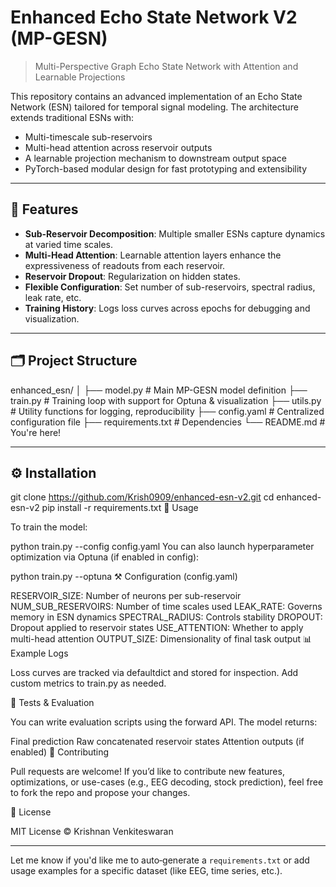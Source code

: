 # Enhanced Echo State Network V2 (MP-GESN)

> Multi-Perspective Graph Echo State Network with Attention and Learnable Projections

This repository contains an advanced implementation of an Echo State Network (ESN) tailored for temporal signal modeling. The architecture extends traditional ESNs with:

- Multi-timescale sub-reservoirs
- Multi-head attention across reservoir outputs
- A learnable projection mechanism to downstream output space
- PyTorch-based modular design for fast prototyping and extensibility

---

## 🧠 Features

- **Sub-Reservoir Decomposition**: Multiple smaller ESNs capture dynamics at varied time scales.
- **Multi-Head Attention**: Learnable attention layers enhance the expressiveness of readouts from each reservoir.
- **Reservoir Dropout**: Regularization on hidden states.
- **Flexible Configuration**: Set number of sub-reservoirs, spectral radius, leak rate, etc.
- **Training History**: Logs loss curves across epochs for debugging and visualization.

---

## 🗂️ Project Structure

enhanced_esn/
│
├── model.py # Main MP-GESN model definition
├── train.py # Training loop with support for Optuna & visualization
├── utils.py # Utility functions for logging, reproducibility
├── config.yaml # Centralized configuration file
├── requirements.txt # Dependencies
└── README.md # You're here!


---

## ⚙️ Installation

git clone https://github.com/Krish0909/enhanced-esn-v2.git
cd enhanced-esn-v2
pip install -r requirements.txt
🏃 Usage

To train the model:

python train.py --config config.yaml
You can also launch hyperparameter optimization via Optuna (if enabled in config):

python train.py --optuna
⚒ Configuration (config.yaml)

RESERVOIR_SIZE: Number of neurons per sub-reservoir
NUM_SUB_RESERVOIRS: Number of time scales used
LEAK_RATE: Governs memory in ESN dynamics
SPECTRAL_RADIUS: Controls stability
DROPOUT: Dropout applied to reservoir states
USE_ATTENTION: Whether to apply multi-head attention
OUTPUT_SIZE: Dimensionality of final task output
📊 Example Logs

Loss curves are tracked via defaultdict and stored for inspection. Add custom metrics to train.py as needed.

🧪 Tests & Evaluation

You can write evaluation scripts using the forward API. The model returns:

Final prediction
Raw concatenated reservoir states
Attention outputs (if enabled)
🤝 Contributing

Pull requests are welcome! If you’d like to contribute new features, optimizations, or use-cases (e.g., EEG decoding, stock prediction), feel free to fork the repo and propose your changes.

📜 License

MIT License © Krishnan Venkiteswaran


---

Let me know if you'd like me to auto‑generate a `requirements.txt` or add usage examples for a specific dataset (like EEG, time series, etc.).

